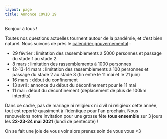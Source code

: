 ```yaml
---
layout: page
title: Annonce COVID 19
---
```


Bonjour à tous !


Toutes nos questions actuelles tournent autour de la pandémie, et c’est bien naturel. Nous suivons de près le [calendrier gouvernemental](https://www.gouvernement.fr/info-coronavirus) :
* 29 février : limitation des rassemblements à 5000 personnes et passage du stade 1 au stade 2.
* 8 mars : limitation des rassemblements à 1000 personnes
* 12-13-14 mars : limitation des rassemblements à 100 personnes et passage du stade 2 au stade 3 (fin entre le 11 mai et le 21 juin)
* 16 mars : début du confinement
* 13 avril : annonce du début du déconfinement pour le 11 mai
* 11 mai : début du déconfinement (déplacement de plus de 100km interdits)

Dans ce cadre, pas de mariage ni religieux ni civil ni religieux cette année, tout est reporté quasiment à l'identique pour l'an prochain. Nous renouvelons notre invitation pour une grosse fête **tous ensemble** sur 3 jours les **22-23-24 mai 2021** (lundi de pentecôte) !


On se fait une joie de vous voir alors prenez soin de vous vous <3
